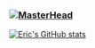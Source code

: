 ### [![MasterHead](https://user-images.githubusercontent.com/48485718/204070879-5008e02c-8908-408b-905d-315cff14c786.png)](https://github.com/Ericpelletier135)

[![Eric's GitHub stats](https://github-readme-stats.vercel.app/api?username=Ericpelletier135)](https://github.com/anuraghazra/github-readme-stats)

<!--
**Ericpelletier135/Ericpelletier135** is a ✨ _special_ ✨ repository because its `README.md` (this file) appears on your GitHub profile.

Here are some ideas to get you started:

- 🔭 I’m currently working on ...
- 🌱 I’m currently learning ...
- 👯 I’m looking to collaborate on ...
- 🤔 I’m looking for help with ...
- 💬 Ask me about ...
- 📫 How to reach me: ...
- 😄 Pronouns: He/Him
- ⚡ Fun fact: ...
-->
